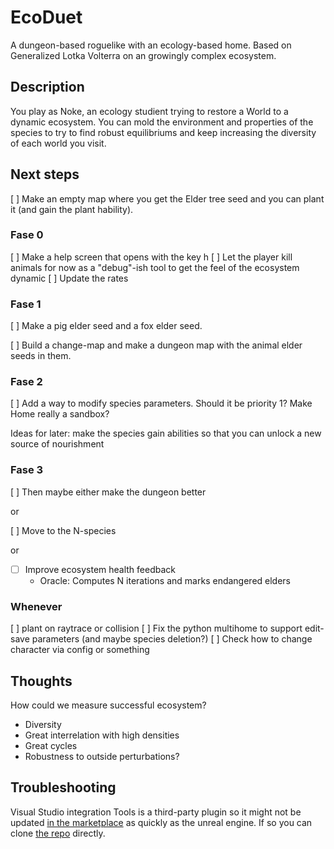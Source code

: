# EcoDuet

A dungeon-based roguelike with an ecology-based home. Based on Generalized Lotka Volterra on an growingly complex ecosystem.

## Description

You play as Noke, an ecology studient trying to restore a World to a dynamic ecosystem. You can mold the environment and properties of the species to try to find robust equilibriums and keep increasing the diversity of each world you visit.

## Next steps

[ ] Make an empty map where you get the Elder tree seed and you can plant it (and gain the plant hability).

### Fase 0

[ ] Make a help screen that opens with the key h
[ ] Let the player kill animals for now as a "debug"-ish tool to get the feel of the ecosystem dynamic
[ ] Update the rates

### Fase 1

[ ] Make a pig elder seed and a fox elder seed.

[ ] Build a change-map and make a dungeon map with the animal elder seeds in them.


### Fase 2

[ ] Add a way to modify species parameters. Should it be priority 1? Make Home really a sandbox?

Ideas for later: make the species gain abilities so that you can unlock a new source of nourishment

### Fase 3

[ ] Then maybe either make the dungeon better

or

[ ] Move to the N-species

or

* [ ] Improve ecosystem health feedback
	- Oracle: Computes N iterations and marks endangered elders

### Whenever

[ ] plant on raytrace or collision
[ ] Fix the python multihome to support edit-save parameters (and maybe species deletion?)
[ ] Check how to change character via config or something




## Thoughts

How could we measure successful ecosystem?

* Diversity
* Great interrelation with high densities
* Great cycles
* Robustness to outside perturbations?

## Troubleshooting

Visual Studio integration Tools is a third-party plugin so it might not be updated [in the marketplace](https://www.unrealengine.com/marketplace/en-US/product/362651520df94e4fa65492dbcba44ae2) as quickly as the unreal engine.
If so you can clone [the repo](https://github.com/microsoft/vc-ue-extensions#building-and-installing-the-plugin) directly.

